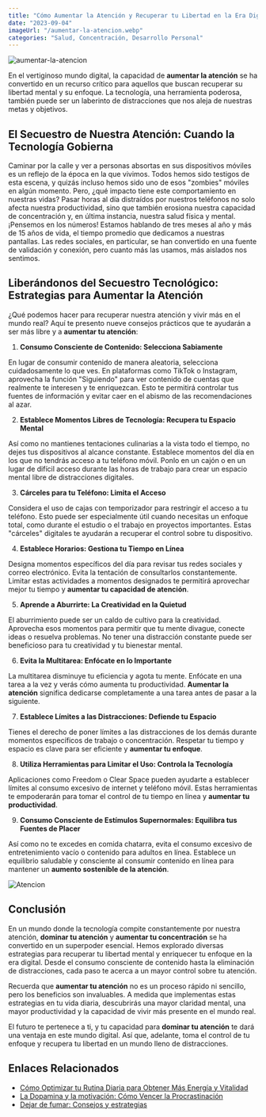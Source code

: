 ```yaml
---
title: "Cómo Aumentar la Atención y Recuperar tu Libertad en la Era Digital"
date: "2023-09-04"
imageUrl: "/aumentar-la-atencion.webp"
categories: "Salud, Concentración, Desarrollo Personal"
---
```


![aumentar-la-atencion](/aumentar-la-atencion.webp)

En el vertiginoso mundo digital, la capacidad de **aumentar la atención** se ha convertido en un recurso crítico para aquellos que buscan recuperar su libertad mental y su enfoque. La tecnología, una herramienta poderosa, también puede ser un laberinto de distracciones que nos aleja de nuestras metas y objetivos.

## El Secuestro de Nuestra Atención: Cuando la Tecnología Gobierna

Caminar por la calle y ver a personas absortas en sus dispositivos móviles es un reflejo de la época en la que vivimos. Todos hemos sido testigos de esta escena, y quizás incluso hemos sido uno de esos "zombies" móviles en algún momento. Pero, ¿qué impacto tiene este comportamiento en nuestras vidas? Pasar horas al día distraídos por nuestros teléfonos no solo afecta nuestra productividad, sino que también erosiona nuestra capacidad de concentración y, en última instancia, nuestra salud física y mental. ¡Pensemos en los números! Estamos hablando de tres meses al año y más de 15 años de vida, el tiempo promedio que dedicamos a nuestras pantallas. Las redes sociales, en particular, se han convertido en una fuente de validación y conexión, pero cuanto más las usamos, más aislados nos sentimos.


## Liberándonos del Secuestro Tecnológico: Estrategias para **Aumentar la Atención**

¿Qué podemos hacer para recuperar nuestra atención y vivir más en el mundo real? Aquí te presento nueve consejos prácticos que te ayudarán a ser más libre y a **aumentar tu atención**:

1. **Consumo Consciente de Contenido: Selecciona Sabiamente**

En lugar de consumir contenido de manera aleatoria, selecciona cuidadosamente lo que ves. En plataformas como TikTok o Instagram, aprovecha la función "Siguiendo" para ver contenido de cuentas que realmente te interesen y te enriquezcan. Esto te permitirá controlar tus fuentes de información y evitar caer en el abismo de las recomendaciones al azar.

2. **Establece Momentos Libres de Tecnología: Recupera tu Espacio Mental**

Así como no mantienes tentaciones culinarias a la vista todo el tiempo, no dejes tus dispositivos al alcance constante. Establece momentos del día en los que no tendrás acceso a tu teléfono móvil. Ponlo en un cajón o en un lugar de difícil acceso durante las horas de trabajo para crear un espacio mental libre de distracciones digitales.

3. **Cárceles para tu Teléfono: Limita el Acceso**

Considera el uso de cajas con temporizador para restringir el acceso a tu teléfono. Esto puede ser especialmente útil cuando necesitas un enfoque total, como durante el estudio o el trabajo en proyectos importantes. Estas "cárceles" digitales te ayudarán a recuperar el control sobre tu dispositivo.

4. **Establece Horarios: Gestiona tu Tiempo en Línea**

Designa momentos específicos del día para revisar tus redes sociales y correo electrónico. Evita la tentación de consultarlos constantemente. Limitar estas actividades a momentos designados te permitirá aprovechar mejor tu tiempo y **aumentar tu capacidad de atención**.

5. **Aprende a Aburrirte: La Creatividad en la Quietud**

El aburrimiento puede ser un caldo de cultivo para la creatividad. Aprovecha esos momentos para permitir que tu mente divague, conecte ideas o resuelva problemas. No tener una distracción constante puede ser beneficioso para tu creatividad y tu bienestar mental.

6. **Evita la Multitarea: Enfócate en lo Importante**

La multitarea disminuye tu eficiencia y agota tu mente. Enfócate en una tarea a la vez y verás cómo aumenta tu productividad. **Aumentar la atención** significa dedicarse completamente a una tarea antes de pasar a la siguiente.

7. **Establece Límites a las Distracciones: Defiende tu Espacio**

Tienes el derecho de poner límites a las distracciones de los demás durante momentos específicos de trabajo o concentración. Respetar tu tiempo y espacio es clave para ser eficiente y **aumentar tu enfoque**.

8. **Utiliza Herramientas para Limitar el Uso: Controla la Tecnología**

Aplicaciones como Freedom o Clear Space pueden ayudarte a establecer límites al consumo excesivo de internet y teléfono móvil. Estas herramientas te empoderarán para tomar el control de tu tiempo en línea y **aumentar tu productividad**.

9. **Consumo Consciente de Estímulos Supernormales: Equilibra tus Fuentes de Placer**

Así como no te excedes en comida chatarra, evita el consumo excesivo de entretenimiento vacío o contenido para adultos en línea. Establece un equilibrio saludable y consciente al consumir contenido en línea para mantener un **aumento sostenible de la atención**.


![Atencion](/atencion.webp)

## Conclusión 

En un mundo donde la tecnología compite constantemente por nuestra atención, **dominar tu atención** y **aumentar tu concentración** se ha convertido en un superpoder esencial. Hemos explorado diversas estrategias para recuperar tu libertad mental y enriquecer tu enfoque en la era digital. Desde el consumo consciente de contenido hasta la eliminación de distracciones, cada paso te acerca a un mayor control sobre tu atención.

Recuerda que **aumentar tu atención** no es un proceso rápido ni sencillo, pero los beneficios son invaluables. A medida que implementas estas estrategias en tu vida diaria, descubrirás una mayor claridad mental, una mayor productividad y la capacidad de vivir más presente en el mundo real.

El futuro te pertenece a ti, y tu capacidad para **dominar tu atención** te dará una ventaja en este mundo digital. Así que, adelante, toma el control de tu enfoque y recupera tu libertad en un mundo lleno de distracciones.

## Enlaces Relacionados

- [Cómo Optimizar tu Rutina Diaria para Obtener Más Energía y Vitalidad](https://abelardo.blog/posts/energia-y-vitalidad)
- [La Dopamina y la motivación: Cómo Vencer la Procrastinación](https://abelardo.blog/posts/dopamina-y-la-motivacion)
- [Dejar de fumar: Consejos y estrategias](https://abelardo.blog/posts/dejar-de-fumar-consejos)